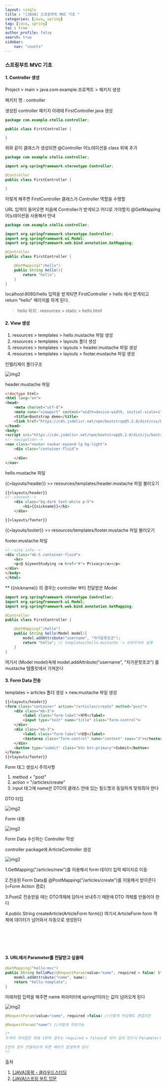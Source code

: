 ```yaml
---
layout: single
title : "[JAVA] 스프링부트 MVC 기초 "
categories: [java, spring]
tag: [java, spring]
toc : true
author_profile: false
search: true
sidebar:
    nav: "counts"
---
```


### 스프링부트 MVC 기초 

#### 1. Controller 생성

Project > main > java.com.example.프로젝트 > 패키지 생성

패키지 명 : controller

생성된 controller 패키지 아래에 FirstController.java 생성

```java
package com.example.stella.controller;

public class FirstController {

}
```

위와 같이 클래스가 생성되면 @Controller 어노테이션을 class 위에 추가 

```java
package com.example.stella.controller;

import org.springframework.stereotype.Controller;

@Controller
public class FirstController {

}
```

이렇게 해주면 FirstController 클래스가 Controller 역할을 수행할

URL 입력이 들어오면 처음에 Controller가 받게되고 어디로 가야할지 @GetMapping 어노테이션을 사용해서 안내

```java
package com.example.stella.controller;

import org.springframework.stereotype.Controller;
import org.springframework.ui.Model;
import org.springframework.web.bind.annotation.GetMapping;

@Controller
public class FirstController {

    @GetMapping("/hello")
    public String hello(){
        return "hello"; 
    }
}
```

localhost:8080/hello 입력을 받게되면 FirstController > hello 에서 받게되고 return "hello" 페이지를 하게 된다.

> hello 위치 : resources > static > hello.html


#### 2. View 생성
1. resources > templates > hello.mustache 파일 생성
2. resources > templates > layouts 폴더 생성
3. resources > templates > layouts > header.mustache 파일 생성
4. resources > templates > layouts > footer.mustache 파일 생성


<bold>인텔리제이 폴더구조</bold>

![img2](../../../images/posts/java/spring/chapter03/2.png)


<bold>header.mustache 파일</bold>
```html
<!doctype html>
<html lang="en">
<head>
    <meta charset="utf-8">
    <meta name="viewport" content="width=device-width, initial-scale=1">
    <title>Bootstrap demo</title>
    <link href="https://cdn.jsdelivr.net/npm/bootstrap@5.2.0/dist/css/bootstrap.min.css" rel="stylesheet" integrity="sha384-gH2yIJqKdNHPEq0n4Mqa/HGKIhSkIHeL5AyhkYV8i59U5AR6csBvApHHNl/vI1Bx" crossorigin="anonymous">
</head>
<body>
<script src="https://cdn.jsdelivr.net/npm/bootstrap@5.2.0/dist/js/bootstrap.bundle.min.js" integrity="sha384-A3rJD856KowSb7dwlZdYEkO39Gagi7vIsF0jrRAoQmDKKtQBHUuLZ9AsSv4jD4Xa" crossorigin="anonymous"></script>
<!--navigation-->
<nav class="navbar navbar-expand-lg bg-light">
    <div class="container-fluid">
        
    </div>
</nav>
```

<bold>hello.mustache 파일</bold>

{{>layouts/header}} >> resources/templates/header.mustache 파일 불러오기

```html
{{>layouts/header}} 
<!--content-->
    <div class="bg-dark text-white p-5">
        <h1>{{nickname}}</h1>
    </div>

{{>layouts/footer}}
```

{{>layouts/tooter}} >> resources/templates/footer.mustache 파일 불러오기


<bold>footer.mustache 파일</bold>

```html
<!--site info-->
<div class="mb-5 container-fluid">
    <hr>
    <p>@ GiyeonStudying <a href="#"> Privacy</a></p>
</div>
</body>
</html>
```

** {{nickname}} 의 경우는 controller 부터 전달받은 Model

```java
import org.springframework.stereotype.Controller;
import org.springframework.ui.Model;
import org.springframework.web.bind.annotation.GetMapping;

@Controller
public class FirstController {

    @GetMapping("/hello")
    public String hello(Model model){
        model.addAttribute("username", "차가운핫초코");
        return "hello"; // templates/hello.mustache -> 브라우저로 실행
    }
}
```

여기서 (Model model)속에 model.addAttribute("username", "차가운핫초코") 를 mustache 템플릿에서 가져온다


#### 3. Form Data 전송

templates > articles 폴더 생성 > new.mustache 파일 생성
```html
{{>layouts/header}}
<form class="container" action="/articles/create" method="post">
    <div class="mb-3">
        <label class="form-label">제목</label>
        <input type="text" name="title" class="form-control">
    </div>
    <div class="mb-3">
        <label class="form-label">내용</label>
        <textarea class="form-control" name="content" rows="3"></textarea>
    </div>
    <button type="submit" class="btn btn-primary">Submit</button>
</form>
{{>layouts/footer}}
```

Form 태그 생성시 주의사항
1. method = "post"
2. action = "/articles/create"
3. input 태그에 name은 DTO의 클래스 안에 있는 필드명과 동일하게 맞춰줘야 한다


<bold>DTO 타입</bold>

![img2](../../../images/posts/java/spring/chapter03/3.png)

<bold>Form 내용</bold>


![img2](../../../images/posts/java/spring/chapter03/4.png)

Form Data 수신하는 Controller 작성

controller package에 ArticleController 생성

![img2](../../../images/posts/java/spring/chapter03/5.png)


1.GetMapping("/articles/new")를 이용해서 form 데이터 입력 페이지로 이동

2.전송된 Form Data를 @PostMapping("/articles/create")를 이용해서 받아준다(=Form Action 경로)

3.Post로 전송받을 때는 DTO객체에 담아서 보내주기 때문에 DTO 객체를 만들어야 한다

4.public String createArticle(ArticleForm form){} 여기서 ArticleForm form 객체에 데이터가 넘어와서 자동으로 생성된다

<br>
<br>
<br>
<br>

#### 3. URL에서 Parameter를 전달받고 싶을때

```java
@GetMapping("hello-mvc")
public String helloMvc(@RequestParam(value="name", required = false) String name, Model model){ //@RequestParam("name")을 기본으로 사용
    model.addAttribute("name", name);
    return "hello-template";
}
```

아래처럼 입력을 해주면 name 파라미터에 spring!!이라는 값이 넘어오게 된다

![img2](../../../images/posts/java/spring/chapter03/6.png)

```java
@RequestParam(value="name", required =false) //이렇게 작성해도 괜찮지만

@RequestParam("name") //이렇게 작성가능

/*
두개의 차이점은 위에 1번의 경우는 required = falase로 되어 있어 반드시 Parameter로 안들어와도 되지만

2번의 경우 안들어오게 되면 에러가 발생하게 된다
*/
```




출처 
 1. [[JAVA]홍팍 - 클라우드스터딩](https://cloudstudying.kr/lectures/469)
 2. [[JAVA]스프링 부트 입문](https://cloudstudying.kr/lectures/469)
